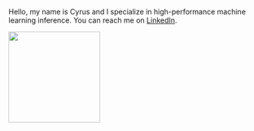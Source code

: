 Hello, my name is Cyrus and I specialize in high-performance machine learning inference. You can reach me on [LinkedIn](https://www.linkedin.com/feed/).

<img height="180em" src="https://github-readme-stats.vercel.app/api?username=cyrusbehr&show_icons=true&hide_border=true&&count_private=true&include_all_commits=true" />
